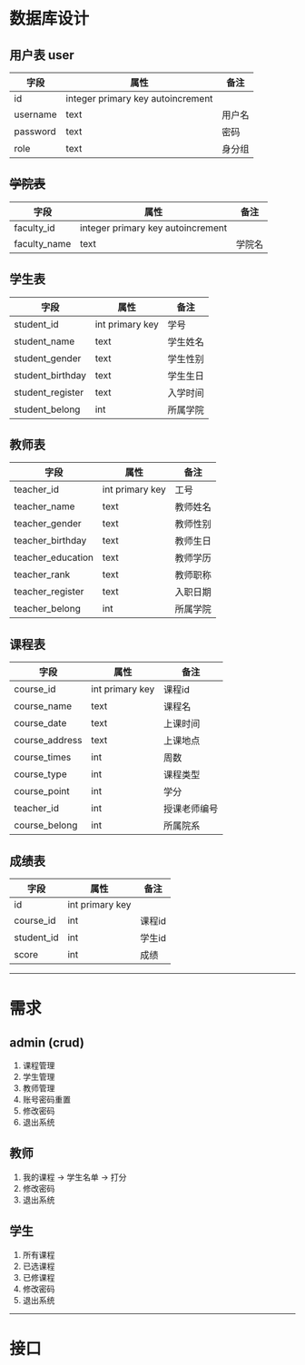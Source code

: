 # 数据库设计

## 用户表 user

| 字段       | 属性                                | 备注  |
|----------|-----------------------------------|-----|
| id       | integer primary key autoincrement |     |
| username | text                              | 用户名 |
| password | text                              | 密码  |
| role     | text                              | 身分组 |

## ~~学院表~~

| 字段           | 属性                                | 备注  |
|--------------|-----------------------------------|-----|
| faculty_id   | integer primary key autoincrement |     |
| faculty_name | text                              | 学院名 |

## 学生表

| 字段               | 属性              | 备注   |
|------------------|-----------------|------|
| student_id       | int primary key | 学号   |
| student_name     | text            | 学生姓名 |
| student_gender   | text            | 学生性别 |
| student_birthday | text            | 学生生日 |
| student_register | text            | 入学时间 |
| student_belong   | int             | 所属学院 |

## 教师表

| 字段                | 属性              | 备注   |
|-------------------|-----------------|------|
| teacher_id        | int primary key | 工号   |
| teacher_name      | text            | 教师姓名 |
| teacher_gender    | text            | 教师性别 |
| teacher_birthday  | text            | 教师生日 |
| teacher_education | text            | 教师学历 |
| teacher_rank      | text            | 教师职称 |
| teacher_register  | text            | 入职日期 |
| teacher_belong    | int             | 所属学院 |

## 课程表

| 字段             | 属性              | 备注     |
|----------------|-----------------|--------|
| course_id      | int primary key | 课程id   |
| course_name    | text            | 课程名    |
| course_date    | text            | 上课时间   |
| course_address | text            | 上课地点   |
| course_times   | int             | 周数     |
| course_type    | int             | 课程类型   |
| course_point   | int             | 学分     |
| teacher_id     | int             | 授课老师编号 |
| course_belong  | int             | 所属院系   |

## 成绩表

| 字段         | 属性              | 备注   |
|------------|-----------------|------|
| id         | int primary key |      |
| course_id  | int             | 课程id |
| student_id | int             | 学生id |
| score      | int             | 成绩   |

---

# 需求

## admin (crud)

1. 课程管理
2. 学生管理
3. 教师管理
4. 账号密码重置
5. 修改密码
6. 退出系统

## 教师

1. 我的课程 -> 学生名单 -> 打分
2. 修改密码
3. 退出系统

## 学生

1. 所有课程
2. 已选课程
3. 已修课程
4. 修改密码
5. 退出系统

---

# 接口

